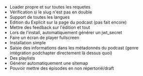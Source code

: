 - Loader propre et sur toutes les requetes
- Vérification si le slug n'est pas en double
- Support de toutes les langues
- Edition du Explicit sur la page du podcast (pas fait encore)
- Mettre des feedback sur l'édition et tout
- Lors de l'install, automatiquement générer un jwt_secret
- Faire un écran de player fullscreen
- Installation simple
- Saisie des informations dans les métadonnés du podcast (genre intégration podchapter directement là dessus quoi)
- Des playlists
- Générer automatiquement une sitemap
- Pouvoir mettre des épisodes en non répertorié/draft